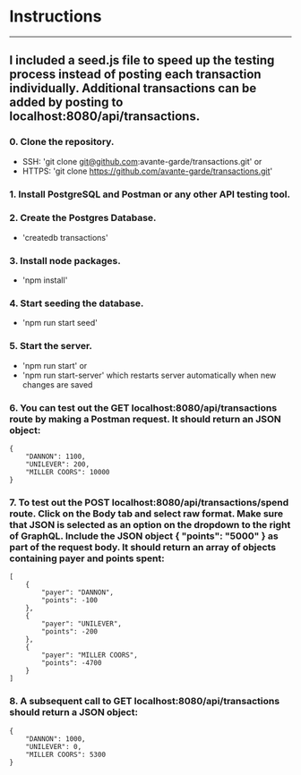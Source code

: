 # Instructions
______________

## I included a seed.js file to speed up the testing process instead of posting each transaction individually. Additional transactions can be added by posting to localhost:8080/api/transactions.

### 0. Clone the repository.
* SSH: 'git clone git@github.com:avante-garde/transactions.git' or
* HTTPS: 'git clone https://github.com/avante-garde/transactions.git'

### 1. Install PostgreSQL and Postman or any other API testing tool.

### 2. Create the Postgres Database.
* 'createdb transactions'

### 3. Install node packages.
* 'npm install'

### 4. Start seeding the database.
* 'npm run start seed'

### 5. Start the server.
* 'npm run start' or
* 'npm run start-server' which restarts server automatically when new changes are saved

### 6. You can test out the GET localhost:8080/api/transactions route by making a Postman request. It should return an JSON object:
```
{
    "DANNON": 1100,
    "UNILEVER": 200,
    "MILLER COORS": 10000
}
```

### 7. To test out the POST localhost:8080/api/transactions/spend route. Click on the Body tab and select raw format. Make sure that JSON is selected as an option on the dropdown to the right of GraphQL. Include the JSON object { "points": "5000" } as part of the request body. It should return an array of objects containing payer and points spent:
```
[
    {
        "payer": "DANNON",
        "points": -100
    },
    {
        "payer": "UNILEVER",
        "points": -200
    },
    {
        "payer": "MILLER COORS",
        "points": -4700
    }
]
```

### 8. A subsequent call to GET localhost:8080/api/transactions should return a JSON object:
```
{
    "DANNON": 1000,
    "UNILEVER": 0,
    "MILLER COORS": 5300
}
```